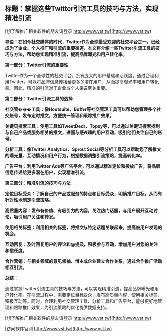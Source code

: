 ## **标题：掌握这些Twitter引流工具的技巧与方法，实现精准引流**

[想了解推广相关软件的朋友请登录 http://www.vst.tw](http://www.vst.tw)

**导语：在如今社交媒体的时代，Twitter作为全球最受欢迎的社交平台之一，已经成为了企业、个人推广和引流的重要渠道。本文将介绍一些Twitter引流工具的技巧与方法，帮助您实现精准引流，提高品牌曝光和用户转化率。**

**第一部分：Twitter引流的重要性**

Twitter作为一个全球性的社交平台，拥有庞大的用户基础和活跃度。通过合理利用Twitter，可以将品牌信息传播给更多的潜在用户，从而提高曝光率和用户转化率。因此，精准的引流对于企业或个人来说至关重要。

**第二部分：Twitter引流工具的选择**

**社交管���工具：像Hootsuite、Buffer等社交管理工具可以帮助您管理多个社交账号，发布定时推文，方便统一管理和跟踪推广效果。**

**关键词搜索工具：使用工具如TweetDeck、Topsy等，可以通过关键词搜索找到与自己产品或服务相关的推文，进而与感兴趣的用户互动，吸引他们关注自己的账号。**

**分析工具：像Twitter Analytics、Sprout Social等分析工具可以帮助您了解推文的曝光量、互动情况和用户行为，根据数据调整引流策略，提高转化率。**

**广告平台：利用Twitter Ads等广告平台，可以通过精准定位和投放广告，将品牌信息传递给更多潜在用户，实现精准引流。**

**第三部分：精准引流的技巧与方法**

**定位目标受众：了解自己的产品或服务的特点和目标受众，明确推广目标，从而有针对性地制定引流策略。**

**高质量内容：发布有价值、有吸引力的内容，关注热门话题，与用户展开互动讨论，吸引用户关注和转发。**

**使用相关标签：利用相关的标签，将推文与特定话题关联起来，提高被用户发现的机会。**

**互动回复：及时回复用户的评论和@提及，积极参与互动，增加用户对您的关注和信任度。**

**合作营销：与相关领域的意见领袖、博主或企业建立合作关系，通过合作推广活动相互引流。**

**总结：**

通过掌握Twitter引流工具的技巧与方法，可以实现精准引流，提高品牌曝光和用户转化率。在引流过程中，需要定位目标受众，发布高质量内容，使用相关标签，积极互动等。同时，合理利用社交管理工具、分析工具和广告平台，能够更好地管理和跟踪推广效果，为引流策略的优化提供数据支持。

[想了解推广相关软件的朋友请登录 http://www.vst.tw](http://www.vst.tw)


[访问软件官网 http://www.vst.tw](http://www.vst.tw)
